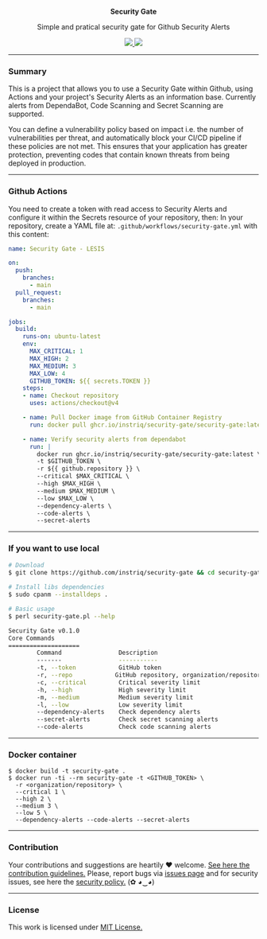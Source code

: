 <p align="center">
  <p align="center"><b>Security Gate</b></p>
  <p align="center">Simple and pratical security gate for Github Security Alerts</p>
  <p align="center">
    <a href="/LICENSE.md">
      <img src="https://img.shields.io/badge/license-MIT-blue.svg">
    </a>
     <a href="https://github.com/instriq/security-gate/releases">
      <img src="https://img.shields.io/badge/version-0.1.0-blue.svg">
    </a>
  </p>
</p>

---

### Summary

This is a project that allows you to use a Security Gate within Github, using Actions and your project's Security Alerts as an information base. Currently alerts from DependaBot, Code Scanning and Secret Scanning are supported.

You can define a vulnerability policy based on impact i.e. the number of vulnerabilities per threat, and automatically block your CI/CD pipeline if these policies are not met. This ensures that your application has greater protection, preventing codes that contain known threats from being deployed in production.

---

### Github Actions

You need to create a token with read access to Security Alerts and configure it within the Secrets resource of your repository, then:
In your repository, create a YAML file at: ```.github/workflows/security-gate.yml``` with this content:

```yaml
name: Security Gate - LESIS

on:
  push:
    branches:
      - main
  pull_request:
    branches:
      - main

jobs:
  build:
    runs-on: ubuntu-latest
    env:
      MAX_CRITICAL: 1
      MAX_HIGH: 2
      MAX_MEDIUM: 3
      MAX_LOW: 4
      GITHUB_TOKEN: ${{ secrets.TOKEN }}
    steps:
    - name: Checkout repository
      uses: actions/checkout@v4

    - name: Pull Docker image from GitHub Container Registry
      run: docker pull ghcr.io/instriq/security-gate/security-gate:latest

    - name: Verify security alerts from dependabot
      run: |
        docker run ghcr.io/instriq/security-gate/security-gate:latest \
        -t $GITHUB_TOKEN \
        -r ${{ github.repository }} \
        --critical $MAX_CRITICAL \
        --high $MAX_HIGH \
        --medium $MAX_MEDIUM \
        --low $MAX_LOW \
        --dependency-alerts \
        --code-alerts \
        --secret-alerts 
```

---

### If you want to use local

```bash
# Download
$ git clone https://github.com/instriq/security-gate && cd security-gate
    
# Install libs dependencies
$ sudo cpanm --installdeps .

# Basic usage
$ perl security-gate.pl --help

Security Gate v0.1.0
Core Commands
====================
        Command                Description
        -------                -----------
        -t, --token            GitHub token
        -r, --repo            GitHub repository, organization/repository-name
        -c, --critical         Critical severity limit
        -h, --high             High severity limit
        -m, --medium           Medium severity limit
        -l, --low              Low severity limit
        --dependency-alerts    Check dependency alerts
        --secret-alerts        Check secret scanning alerts
        --code-alerts          Check code scanning alerts
```

---

### Docker container

```
$ docker build -t security-gate .
$ docker run -ti --rm security-gate -t <GITHUB_TOKEN> \
  -r <organization/repository> \
  --critical 1 \
  --high 2 \
  --medium 3 \
  --low 5 \
  --dependency-alerts --code-alerts --secret-alerts 
```

---

### Contribution

Your contributions and suggestions are heartily ♥ welcome. [See here the contribution guidelines.](/.github/CONTRIBUTING.md) Please, report bugs via [issues page](https://github.com/instriq/security-gate/issues) and for security issues, see here the [security policy.](/SECURITY.md) (✿ ◕‿◕)

---

### License

This work is licensed under [MIT License.](/LICENSE.md)